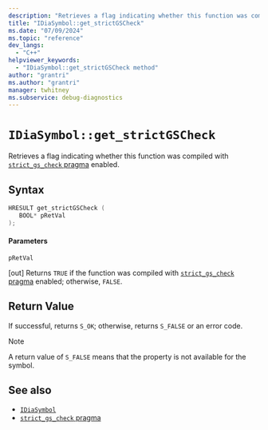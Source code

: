 ```yaml
---
description: "Retrieves a flag indicating whether this function was compiled with strict_gs_check pragma enabled"
title: "IDiaSymbol::get_strictGSCheck"
ms.date: "07/09/2024"
ms.topic: "reference"
dev_langs:
  - "C++"
helpviewer_keywords:
  - "IDiaSymbol::get_strictGSCheck method"
author: "grantri"
ms.author: "grantri"
manager: twhitney
ms.subservice: debug-diagnostics
---
```

# `IDiaSymbol::get_strictGSCheck`

Retrieves a flag indicating whether this function was compiled with [`strict_gs_check` pragma](/cpp/preprocessor/strict-gs-check) enabled.

## Syntax

```C++
HRESULT get_strictGSCheck ( 
   BOOL* pRetVal
);
```

#### Parameters

 `pRetVal`

[out] Returns `TRUE` if the function was compiled with [`strict_gs_check` pragma](/cpp/preprocessor/strict-gs-check) enabled; otherwise, `FALSE`.

## Return Value

 If successful, returns `S_OK`; otherwise, returns `S_FALSE` or an error code.

> [!NOTE]
> A return value of `S_FALSE` means that the property is not available for the symbol.

## See also

- [`IDiaSymbol`](../../debugger/debug-interface-access/idiasymbol.md)
- [`strict_gs_check` pragma](/cpp/preprocessor/strict-gs-check)